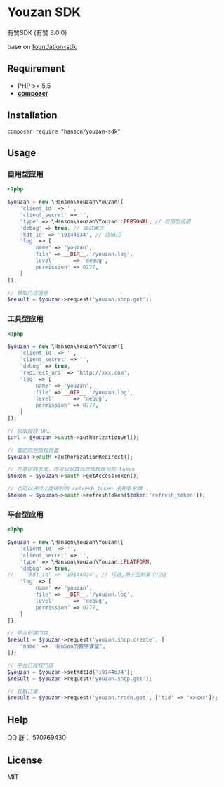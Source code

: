 # Youzan SDK

有赞SDK (有赞 3.0.0)

base on [foundation-sdk](https://github.com/HanSon/foundation-sdk)

## Requirement

- PHP >= 5.5
- **[composer](https://getcomposer.org/)**

## Installation

```
composer require "hanson/youzan-sdk"
```

## Usage

### 自用型应用

```php
<?php

$youzan = new \Hanson\Youzan\Youzan([
    'client_id' => '',
    'client_secret' => '',
    'type' => \Hanson\Youzan\Youzan::PERSONAL, // 自用型应用
    'debug' => true, // 调试模式
    'kdt_id' => '19144834', // 店铺ID
    'log' => [
        'name' => 'youzan',
        'file' => __DIR__.'/youzan.log',
        'level'      => 'debug',
        'permission' => 0777,
    ]
]);

// 获取门店信息
$result = $youzan->request('youzan.shop.get');
```

### 工具型应用

```php
<?php

$youzan = new \Hanson\Youzan\Youzan([
    'client_id' => '',
    'client_secret' => '',
    'debug' => true,
    'redirect_uri' => 'http://xxx.com',
    'log' => [
        'name' => 'youzan',
        'file' => __DIR__.'/youzan.log',
        'level'      => 'debug',
        'permission' => 0777,
    ]
]);

// 获取授权 URL
$url = $youzan->oauth->authorizationUrl();

// 重定向到授权页面
$youzan->oauth->authorizationRedirect();

// 在重定向页面，你可以获取此次授权账号的 token
$token = $youzan->oauth->getAccessToken();

// 也可以通过上面得到的 refresh_token 去刷新令牌
$token = $youzan->oauth->refreshToken($token['refresh_token']);
```

### 平台型应用

```php
<?php

$youzan = new \Hanson\Youzan\Youzan([
    'client_id' => '',
    'client_secret' => '',
    'type' => \Hanson\Youzan\Youzan::PLATFORM,
    'debug' => true,
//    'kdt_id' => '19144834', // 可选,用于控制某个门店
    'log' => [
        'name' => 'youzan',
        'file' => __DIR__.'/youzan.log',
        'level'      => 'debug',
        'permission' => 0777,
    ]
]);

// 平台创建门店
$result = $youzan->request('youzan.shop.create', [
    'name' => 'HanSon的教学课堂',
]);

// 平台已授权门店
$youzan = $youzan->setKdtId('19144834');
$result = $youzan->request('youzan.shop.get');

// 获取订单
$result = $youzan->request('youzan.trade.get', ['tid' => 'xxxxx']);
```

## Help

QQ 群： 570769430

## License

MIT
